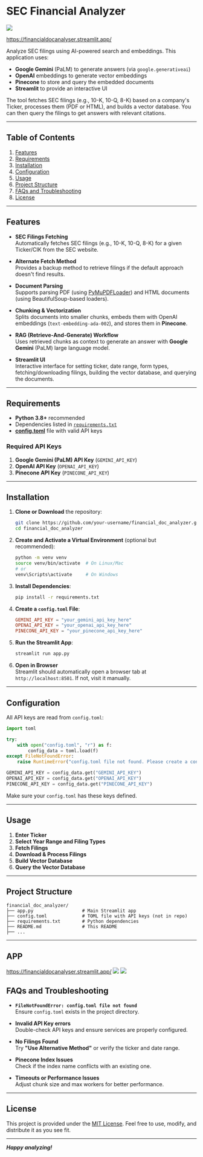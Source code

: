 # SEC Financial Analyzer
![](https://upload.wikimedia.org/wikipedia/commons/thumb/1/1c/Seal_of_the_United_States_Securities_and_Exchange_Commission.svg/640px-Seal_of_the_United_States_Securities_and_Exchange_Commission.svg.png)

https://financialdocanalyser.streamlit.app/


Analyze SEC filings using AI-powered search and embeddings. This application uses:
- **Google Gemini** (PaLM) to generate answers (via `google.generativeai`)
- **OpenAI** embeddings to generate vector embeddings
- **Pinecone** to store and query the embedded documents
- **Streamlit** to provide an interactive UI

The tool fetches SEC filings (e.g., 10-K, 10-Q, 8-K) based on a company's Ticker, processes them (PDF or HTML), and builds a vector database. You can then query the filings to get answers with relevant citations.

---

## Table of Contents

1. [Features](#features)
2. [Requirements](#requirements)
3. [Installation](#installation)
4. [Configuration](#configuration)
5. [Usage](#usage)
6. [Project Structure](#project-structure)
7. [FAQs and Troubleshooting](#faqs-and-troubleshooting)
8. [License](#license)

---

## Features

- **SEC Filings Fetching**  
  Automatically fetches SEC filings (e.g., 10-K, 10-Q, 8-K) for a given Ticker/CIK from the SEC website.

- **Alternate Fetch Method**  
  Provides a backup method to retrieve filings if the default approach doesn't find results.

- **Document Parsing**  
  Supports parsing PDF (using [PyMuPDFLoader](https://github.com/lanpa/pdf-extractor/blob/master/langchain_community/document_loaders/pymupdf.py)) and HTML documents (using BeautifulSoup-based loaders).

- **Chunking & Vectorization**  
  Splits documents into smaller chunks, embeds them with OpenAI embeddings (`text-embedding-ada-002`), and stores them in **Pinecone**.

- **RAG (Retrieve-And-Generate) Workflow**  
  Uses retrieved chunks as context to generate an answer with **Google Gemini** (PaLM) large language model.

- **Streamlit UI**  
  Interactive interface for setting ticker, date range, form types, fetching/downloading filings, building the vector database, and querying the documents.

---

## Requirements

- **Python 3.8+** recommended
- Dependencies listed in [`requirements.txt`](./requirements.txt)
- [**config.toml**](#configuration) file with valid API keys

### Required API Keys

1. **Google Gemini (PaLM) API Key** (`GEMINI_API_KEY`)
2. **OpenAI API Key** (`OPENAI_API_KEY`)
3. **Pinecone API Key** (`PINECONE_API_KEY`)

---

## Installation

1. **Clone or Download** the repository:
   ```bash
   git clone https://github.com/your-username/financial_doc_analyzer.git
   cd financial_doc_analyzer
   ```

2. **Create and Activate a Virtual Environment** (optional but recommended):
   ```bash
   python -m venv venv
   source venv/bin/activate  # On Linux/Mac
   # or
   venv\Scripts\activate     # On Windows
   ```

3. **Install Dependencies**:
   ```bash
   pip install -r requirements.txt
   ```

4. **Create a `config.toml` File**:
   ```toml
   GEMINI_API_KEY = "your_gemini_api_key_here"
   OPENAI_API_KEY = "your_openai_api_key_here"
   PINECONE_API_KEY = "your_pinecone_api_key_here"
   ```

5. **Run the Streamlit App**:
   ```bash
   streamlit run app.py
   ```

6. **Open in Browser**  
   Streamlit should automatically open a browser tab at `http://localhost:8501`. If not, visit it manually.

---

## Configuration

All API keys are read from `config.toml`:

```python
import toml

try:
    with open("config.toml", "r") as f:
        config_data = toml.load(f)
except FileNotFoundError:
    raise RuntimeError("config.toml file not found. Please create a config.toml with your API keys.")

GEMINI_API_KEY = config_data.get("GEMINI_API_KEY")
OPENAI_API_KEY = config_data.get("OPENAI_API_KEY")
PINECONE_API_KEY = config_data.get("PINECONE_API_KEY")
```

Make sure your `config.toml` has these keys defined.

---

## Usage

1. **Enter Ticker**
2. **Select Year Range and Filing Types**
3. **Fetch Filings**
4. **Download & Process Filings**
5. **Build Vector Database**
6. **Query the Vector Database**

---

## Project Structure

```
financial_doc_analyzer/
├── app.py                  # Main Streamlit app
├── config.toml             # TOML file with API keys (not in repo)
├── requirements.txt        # Python dependencies
├── README.md               # This README
├── ...
```

---
## APP
https://financialdocanalyser.streamlit.app/
![](https://github.com/abh2050/financial_doc_analyser/blob/main/pic1.png)
![](https://github.com/abh2050/financial_doc_analyser/blob/main/pic2.png)

## FAQs and Troubleshooting

- **`FileNotFoundError: config.toml file not found`**  
  Ensure `config.toml` exists in the project directory.

- **Invalid API Key errors**  
  Double-check API keys and ensure services are properly configured.

- **No Filings Found**  
  Try **"Use Alternative Method"** or verify the ticker and date range.

- **Pinecone Index Issues**  
  Check if the index name conflicts with an existing one.

- **Timeouts or Performance Issues**  
  Adjust chunk size and max workers for better performance.

---

## License

This project is provided under the [MIT License](LICENSE.md). Feel free to use, modify, and distribute it as you see fit.

---

_**Happy analyzing!**_
